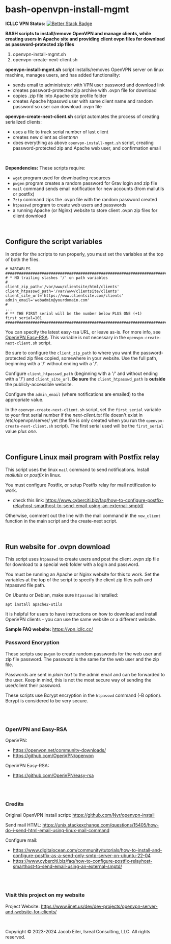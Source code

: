 # bash-openvpn-install-mgmt
**ICLLC VPN Status:** [![Better Stack Badge](https://uptime.betterstack.com/status-badges/v1/monitor/1khhf.svg)](https://uptime.betterstack.com/?utm_source=status_badge)

**BASH scripts to install/remove OpenVPN and manage clients, while creating users in Apache site and providing client ovpn files for download as password-protected zip files**

1. openvpn-install-mgmt.sh
2. openvpn-create-next-client.sh

**openvpn-install-mgmt.sh** script installs/removes OpenVPN server on linux machine, manages users, and has added functionality:
- sends email to administrator with VPN user password and download link
- creates password-protected zip archive with .ovpn file for download
- copies .zip file into Apache site profile folder
- creates Apache htpasswd user with same client name and random password so user can download .ovpn file

**openvpn-create-next-client.sh** script automates the process of creating serialized clients:
- uses a file to track serial number of last client
- creates new client as client<i>nnn</i>
- does everything as above ```openvpn-install-mgmt.sh``` script, creating password-protected zip and Apache web user, and confirmation email

<br />

**Dependencies:** These scripts require:
  - ```wget``` program used for downloading resources
  - ```pwgen``` program creates a random password for Grav login and zip file
  - ```mail``` command sends email notification for new accounts (from mailutils or postfix)
  - ```7zip``` command zips the .ovpn file with the random password created
  - ```htpasswd``` program to create web users and passwords
  - a running Apache (or Nginx) website to store client .ovpn zip files for client download

<br />

## Configure the script variables
In order for the scripts to run properly, you must set the variables at the top of both the files.

```
# VARIABLES ###################################################################################
# * NO trailing slashes '/' on path variables
#
client_zip_path='/var/www/clientsite/html/clients'
client_htpasswd_path='/var/www/clientsite/clients'
client_site_url='https://www.clientsite.com/clients'
admin_email='webadmin@yourdomain.com'
#
...
# ** THE FIRST serial will be the number below PLUS ONE (+1)
first_serial=101
###############################################################################################
```
You can specify the latest easy-rsa URL, or leave as-is.  For more info, see [OpenVPN Easy-RSA](#easy-rsa).  This variable is not necessary in the ```openvpn-create-next-client.sh``` script.

Be sure to configure the ```client_zip_path``` to where you want the password-protected zip files copied, somewhere in your website.  Use the full path, beginning with a '/' without ending with a '/'.  

Configure ```client_htpasswd_path``` (beginning with a '/' and without ending with a '/') and ```client_site_url```.  **Be sure** the ```client_htpasswd_path``` is **outside** the publicly-accessible website.

Configure the ```admin_email``` (where notifications are emailed) to the appropriate value.  

In the ```openvpn-create-next-client.sh``` script, set the ```first_serial``` variable to your first serial number if the <i>next-client.txt</i> file doesn't exist in /etc/openvpn/server/ yet (the file is only created when you run the ```openvpn-create-next-client.sh``` script).  The first serial used will be the ```first_serial``` value <em>plus one</em>.

<br/>

## Configure Linux mail program with Postfix relay
This script uses the linux ```mail``` command to send notifications.  Install <i>mailutils</i> or <i>postfix</i> in linux.

You must configure Postfix, or setup Postfix relay for mail notification to work.
- check this link: https://www.cyberciti.biz/faq/how-to-configure-postfix-relayhost-smarthost-to-send-email-using-an-external-smptd/

Otherwise, comment out the line with the mail command in the ```new_client``` function in the main script and the create-next script.

<br />

## Run website for .ovpn download
This script uses ```htpasswd``` to create users and post the client .ovpn zip file for download to a special web folder with a login and password.

You must be running an Apache or Nginx website for this to work.  Set the variables at the top of the script to specify the client zip files path and htpasswd file path.

On Ubuntu or Debian, make sure ```htpasswd``` is installed:
```
apt install apache2-utils
```

It is helpful for users to have instructions on how to download and install OpenVPN clients - you can use the same website or a different website.

**Sample FAQ website:** https://vpn.icllc.cc/

### Password Encryption
These scripts use ```pwgen``` to create random passwords for the web user and zip file password.  The password is the same for the web user and the zip file.

Passwords are sent in <em>plain text</em> to the admin email and can be forwarded to the user.  Keep in mind, this is not the most secure way of sending the user/client their password.

These scripts use Bcrypt encryption in the ```htpasswd``` command (-B option).  Bcrypt is considered to be very secure.

<br /><br />

### OpenVPN and Easy-RSA
OpenVPN: 
- https://openvpn.net/community-downloads/
- https://github.com/OpenVPN/openvpn

<a id="easy-rsa"></a>OpenVPN Easy-RSA:
- https://github.com/OpenVPN/easy-rsa

<br /><br />

### Credits

Original OpenVPN Install script: https://github.com/Nyr/openvpn-install

Send mail HTML: https://unix.stackexchange.com/questions/15405/how-do-i-send-html-email-using-linux-mail-command

Configure mail: 
- https://www.digitalocean.com/community/tutorials/how-to-install-and-configure-postfix-as-a-send-only-smtp-server-on-ubuntu-22-04
- https://www.cyberciti.biz/faq/how-to-configure-postfix-relayhost-smarthost-to-send-email-using-an-external-smptd/

<br/><br />

 ### Visit this project on my website
 Project Website: https://www.jinet.us/dev/dev-projects/openvpn-server-and-website-for-clients/

 <br />

 Copyright &copy; 2023-2024 Jacob Eiler, Isreal Consulting, LLC.  All rights reserved.


